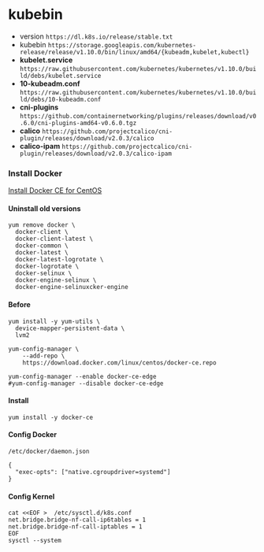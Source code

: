 # kubebin

* version `https://dl.k8s.io/release/stable.txt`
* kubebin `https://storage.googleapis.com/kubernetes-release/release/v1.10.0/bin/linux/amd64/{kubeadm,kubelet,kubectl}`
* **kubelet.service** `https://raw.githubusercontent.com/kubernetes/kubernetes/v1.10.0/build/debs/kubelet.service`
* **10-kubeadm.conf** `https://raw.githubusercontent.com/kubernetes/kubernetes/v1.10.0/build/debs/10-kubeadm.conf`
* **cni-plugins** `https://github.com/containernetworking/plugins/releases/download/v0.6.0/cni-plugins-amd64-v0.6.0.tgz`
* **calico** `https://github.com/projectcalico/cni-plugin/releases/download/v2.0.3/calico`
* **calico-ipam** `https://github.com/projectcalico/cni-plugin/releases/download/v2.0.3/calico-ipam`

### Install Docker

[Install Docker CE for CentOS](https://docs.docker.com/install/linux/docker-ce/centos/)

#### Uninstall old versions
```
yum remove docker \
  docker-client \
  docker-client-latest \
  docker-common \
  docker-latest \
  docker-latest-logrotate \
  docker-logrotate \
  docker-selinux \
  docker-engine-selinux \
  docker-engine-selinuxcker-engine
```

#### Before
```
yum install -y yum-utils \
  device-mapper-persistent-data \
  lvm2
```
```
yum-config-manager \
    --add-repo \
    https://download.docker.com/linux/centos/docker-ce.repo
```
```
yum-config-manager --enable docker-ce-edge
#yum-config-manager --disable docker-ce-edge
```

#### Install
```
yum install -y docker-ce
```

#### Config Docker
`/etc/docker/daemon.json`
```
{
  "exec-opts": ["native.cgroupdriver=systemd"]
}
```

#### Config Kernel
```
cat <<EOF >  /etc/sysctl.d/k8s.conf
net.bridge.bridge-nf-call-ip6tables = 1
net.bridge.bridge-nf-call-iptables = 1
EOF
sysctl --system
```


